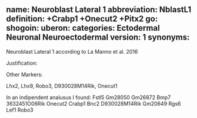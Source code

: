 name: Neuroblast Lateral 1
abbreviation: NblastL1
definition: +Crabp1 +Onecut2 +Pitx2
go:
shogoin: 
uberon:
categories: Ectodermal Neuronal Neuroectodermal
version: 1
synonyms:
---

Neuroblast Lateral 1 according to La Manno et al. 2016

Justification:

Other Markers:

Lhx2, Lhx9, Robo3, D930028M14Rik, Onecut1

In an indipendent analusus I found:
Fstl5
Gm28050
Gm26872
Bmp7
3632451O06Rik
Onecut2
Crabp1
Bnc2
D930028M14Rik
Gm20649
Rgs6
Lef1
Robo3